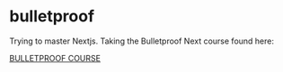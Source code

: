 # bulletproof

Trying to master Nextjs. Taking the Bulletproof Next course found here: 

[BULLETPROOF COURSE](https://getstarted.sh/bulletproof-next/creating-a-markdown-blog)
